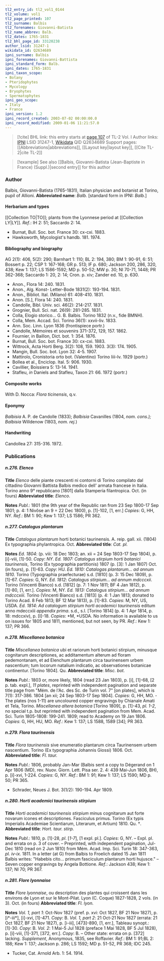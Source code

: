 ```yaml
---
tl2_entry_id: tl2_vol1_0144
tl2_volume: vol1
tl2_page_printed: 107
tl2_surname: Balbis
tl2_forenames: Giovanni-Batista
tl2_name_abbrev: Balb.
tl2_dates: 1765-1831
tl2_bhl_page_id: 33120238
author_lsid: 31247-1
wikidata_id: Q2634689
ipni_surname: Balbis
ipni_forenames: Giovanni-Battista
ipni_standard_form: Balb.
ipni_dates: 1765-1831
ipni_taxon_scope: 
- Botany
- Pteridophytes
- Mycology
- Bryophytes
- Spermatophytes
ipni_geo_scope: 
- Italy
- France
ipni_version: 1.2
ipni_record_created: 2003-07-02 00:00:00.0
ipni_record_modified: 2009-01-06 11:21:57.0
---
```


> [!cite] BHL link: this entry starts at [page 107](https://www.biodiversitylibrary.org/page/33120238) of TL-2 Vol. I
> Author links: [IPNI](https://www.ipni.org/a/31247-1) LSID 31247-1, [Wikidata](https://www.wikidata.org/wiki/Q2634689) QID Q2634689
> Support pages: [[Abbreviations|abbreviations]], [[Layout key|layout key]], [[Cite TL-2|cite TL-2]]

> [!example] See also [[Balbis, Giovanni-Batista (Jean-Baptiste in France) (Suppl.)|second entry]] for this author

### Author

Balbis, Giovanni-Batista (1765-1831), Italian physician and botanist at Torino, pupil of Allioni. 
**Abbreviated name**: *Balb.* \[standard form in IPNI: *Balb.*\]

#### Herbarium and types

[[Collection TO|TO]]; plants from the Lyonnese period at [[Collection LY|LY]].
*Ref*.: IH 2: 51; Saccardo 2: 14.
- Burnat, Bull. Soc. bot. France 30: cx-cxi. 1883.
- Hawksworth, Mycologist's handb. 181. 1974.

#### Bibliography and biography

AG 2(1): 406, 5(2): 290; Barnhart 1: 110; BL 2: 194, 380; BM 1: 90-91, 6: 51; Bossert p. 22; CSP 1: 167-168; GR p. 513; IF p. 680; Jackson 200, 286, 320, 438; Kew 1: 137; LS 1586-1592; MD p. 50-52; MW p. 30; NI 70-71, 1448; PR 362-368; Saccardo 1: 20, 2: 14; Cron. p. xiv; Zander ed. 10, p. 630.
- Anon., Flora 14: 240. 1831.
- Anon., Alg. Konst- Letter-Bode 1831(2): 193-194. 1831.
- Anon., Bibliot. Ital. (Milano) 61: 408-410. 1831.
- Anon. \[S.\], Flora 14: 240. 1831.
- Candolle, Bibl. Univ. sci. 46(2): 214-217. 1831.
- Grognier, Bull. Sci. nat. 26(9): 281-285. 1831.
- Colla, Elogio storico... G. B. Balbis. Torino 1832 (n.v., fide BMNH).
- Colla, Mem. Accad. Sci. Torino 36(1): xxvii-liv. 1833.
- Ann. Soc. Linn. Lyon 1836 (frontispiece portr.)
- Candolle, Mémoires et souvenirs 371-372, 129, 157. 1862.
- Fournier, in Baillon, Dict. bot. 1: 354. 1876.
- Burnat, Bull. Soc. bot. France 30: cx-cxi. 1883.
- Wittrock, Acta Horti Berg. 3(2): 108, 159. 1903. 3(3): 174. 1905.
- Mangin, Bull. Soc. bot. Lyon 32: 4-5. 1907.
- Mattirolo, Cronistoria orto bot. (Valentino) Torino liii-lv. 1929 (portr.)
- Bollea et al., Enciclop. Ital. 5: 906. 1930.
- Cavillier, Boissiera 5: 13-14. 1941.
- Stafleu, *in* Daniels and Stafleu, Taxon 21: 66. 1972 (portr.)

#### Composite works

With D. Nocca: *Flora ticinensis*, q.v.

#### Eponymy

*Balbisia* A. P. de Candolle (1833); *Balbisia* Cavanilles (1804, *nom. cons.); Balbisia* Willdenow (1803, *nom. rej.*)

#### Handwriting

Candollea 27: 315-316. 1972.

### Publications

##### n.276. Elenco

**Title**
*Elenco* delle piante crescenti ni contorni di Torino compilato dal cittadino Giovanni Battista Balbis medico dell' armata francese in Italia. Torino anno 9° republicano \[1801\] dalla Stamperia filantropica. Oct. (in fours)
**Abbreviated title**: *Elenco*.

**Notes**
*Publ*.: 1801 (the 9th year of the Republic ran from 23 Sep 1800-17 Sep 1801; p. 4: 1 Nivôse an 9 = 22 Dec 1800), p. \[1\]-102, \[1, err.\] *Copies*: G, HH, NY.
*Ref*.: BM 1: 90; Kew 1: 137; LS 1586; PR 362.

##### n.277. Catalogus plantarum

**Title**
*Catalogus plantarum* horti botanici taurinensis. A. reip. gall. xii. (1804) Ex typographia phylantropica. Oct.
**Abbreviated title**: *Cat. pl.*

**Notes**
*Ed. 1804*: (p. viii: 18 Dec 1803; an. xii = 24 Sep 1803-17 Sep 1804), p. \[i\]-viii, \[1\]-50.
*Copy*: *NY*.
*Ed. 1807: Catalogus stirpium horti botanici taurinensis*, Torino (Ex typographia partitionis) 1807 (p. \[3\]: 1 Jan 1807) Oct. (in fours), p. \[1\]-63. *Copy*: HU.
*Ed. 1810: Catalogas plantarum... ad annum 1810.* Torino (Typographia praefecturae) s.d. \[1810\] (p. 3: 15 Dec 1809), p. \[1\]-67. *Copies*: G, NY.
*Ed. 1812*: *Catalogus stirpium... ad annum mdcccxii*. Torino (Vincenti Bianco) s.d. \[1812\] (p. 7: 1 Nov 1811; BF 4 Jan 1812), p. \[1\]-80, \[1, err.\]. *Copies*: M, NY.
*Ed. 1813: Catalogus stirpium... ad annum mdcccxiii.* Torino (Vincenti Bianco) s.d. \[1813\] (p. 4: 1 Jan 1813; donated to Torino Acad. 8 Feb 1813; BF 12 Mar 1813), p. \[1\]-83.
*Copies*: M, NY, US, USDA.
*Ed. 1814*: *Ad catalogum stirpium horti academici taurinensis* editum anno mdeccxiii *appendix prima*. s.d., s.l. \[Torino 1814\] (p. 4: 1 Apr 1814, p. 18: mdccxiv), p. \[I\]-18. *Copies*: *M, *USDA.
No information is available to us on issues for 1805 and 1811, mentioned, but not seen, by PR.
*Ref*.: Kew 1: 137; PR 366.

##### n.278. Miscellanea botanica

**Title**
*Miscellanea botanica* ubi et rariorum horti botanici stirpium, minusque cognitarum descriptiones, ac additamentum alterum ad floram pedemontanam, et ad Elenchum plantarum circa taurinensem urbem nascentium; tum locorum natalium indicatio, ac observationes botanicae continentur. \[Torino 1804\]. Qu.
**Abbreviated title**: *Misc. bot.*

**Notes**
*Publ*.: 1803 or, more likely, 1804 (read 23 Jan 1803), p. \[i\], \[1\]-68, \[2 p. tab. expl.\], *11 plates*, reprinted with independent pagination and separate title page from "Mém. de l'Ac. des Sc. de Turin vol. 7" \[on plates\], which is 7(1): 317-386. 1804 \[an xii; 24 Sep 1803-17 Sep 1804\]. *Copies*: G, HH, MO. -The plates (nos 1-11) are uncoloured copper engravings by Chianale Amati et Tela, Torino.
*Miscellanea altera botanica* \[Torino 1809\], p. \[1\]-43, *pl. 1-2*, no special t.p. but reprinted with independent pagination from Mem. Acad. Sci. Turin 1805-1808: 199-241. 1809; read to Academy on 19 Jan 1806. *Copies*: G, HH, HU, MO.
*Ref*.: Kew 1: 137; LS 1588, 1589 \[34\]; PR 363.

##### n.279. Flora taurinensis

**Title**
*Flora taurinensis* sive enumeratio plantarum circa Taurinensem urbem nascentium. Torino (Ex typographia Johannis Giossi) 1806. Oct.
**Abbreviated title**: *Fl. taur.*

**Notes**
*Publ*.: 1806, probably Jan-Mar (Balbis sent a copy to Dégerand on 1 Apr 1806 (MD), rev. Nuov. Giorn. Lett. Pisa ser. 2. 4: 439 Mai-Jun 1806, BH), p. \[i\]-xvi, 1-224. *Copies*: G, NY.
*Ref*.: BM 1: 91; Kew 1: 137; LS 1590; MD p. 50; PR 365.
- Schrader, Neues J. Bot. 3(1/2): 190-194. Apr 1809.

##### n.280. Horti academici taurinensis stirpium

**Title**
*Horti academici taurinensis stirpium* minus cognitarum aut forte novarum icones et descriptiones. Fasciculus primus. Torino (Ex typis Imperialis Academiae Scientiarum, Literarum, et Artium) 1810. Qu. †.
**Abbreviated title**: *Hort. taur. stirp.*

**Notes**
*Publ*.: 1810, p. \[1\]-28, *pl*. \[*1-7*\], \[1 expl. pl.\]. *Copies*: G, NY. – Expl. pl. and errata on p. 3 of cover. – Preprinted, with independent pagination, Jul-Dec 1810 (read on 2 Jun 1810) from Mém. Acad. Imp. Sci. Turin 18: 347-363, *pl. iv-ix.* 1811. In a letter (at G) from Balbis to Froelich dated 15 Jan 1811 Balbis writes: "Habebis cito... primum fasciculum plantarum horti hujusce." – Seven copper engravings by Angela Bottione.
*Ref*.: Jackson 438; Kew 1: 137; NI 70; PR 367.

##### n.281. Flore lyonnaise

**Title**
*Flore lyonnaise*, ou description des plantes qui croissent dans les environs de Lyon et sur le Mont-Pilat. Lyon (C. Coque) 1827-1828, 2 vols. (in 3). Oct. (in fours)
**Abbreviated title**: *Fl. lyon.*

**Notes**
*Vol. 1, part 1*: Oct-Nov 1827 (pref. p. xvi: Oct 1827, BF 21 Nov 1827), p. \[i\*-iii\*\], \[i\]-xvi, \[1\]-471. *Copy*: B.
*Vol. 1, part 2*: 21 Oct-21 Nov 1827 (errata: 21 Oct 1827, BF 21 Nov 1827), p. \[i-iii\], \[473\]-890, \[1, err.\], Tableau synopt.: \[1\]-30. *Copy*: B.
*Vol. 2*: 1 Mai-5 Jul 1828 (preface 1 Mai 1828, BF 5 Jul 1828), p. \[i\]-viii, \[1\]-371, \[372, err.\]. *Copy*: B. – Other state: errata on p. \[372\] lacking.
*Supplement*, Anonymous, 1835, see Roffavier.
*Ref*.: BM 1: 91;BL 2: 188; Kew 1: 137; Jackson p. 286; LS 1592; MD p. 51-52, PR 368; IDC 245.
- Tucker, Cat. Arnold Arb. 1: 54. 1914.

